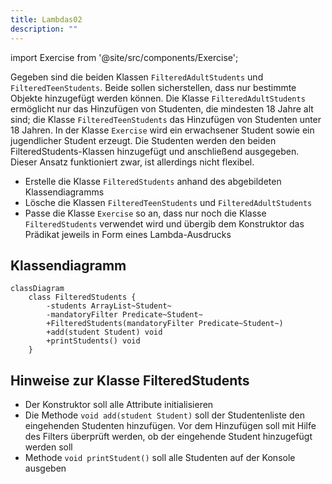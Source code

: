 ```yaml
---
title: Lambdas02
description: ""
---
```


import Exercise from '@site/src/components/Exercise';

Gegeben sind die beiden Klassen `FilteredAdultStudents` und `FilteredTeenStudents`. Beide sollen sicherstellen, dass nur bestimmte Objekte hinzugefügt werden können. Die Klasse `FilteredAdultStudents` ermöglicht nur das Hinzufügen von Studenten, die mindesten 18 Jahre alt sind; die Klasse `FilteredTeenStudents` das Hinzufügen von Studenten unter 18 Jahren. In der Klasse `Exercise` wird ein erwachsener Student sowie ein jugendlicher Student erzeugt. Die Studenten werden den beiden FilteredStudents-Klassen hinzugefügt und anschließend ausgegeben. Dieser Ansatz funktioniert zwar, ist allerdings nicht flexibel.

- Erstelle die Klasse `FilteredStudents` anhand des abgebildeten Klassendiagramms
- Lösche die Klassen `FilteredTeenStudents` und `FilteredAdultStudents`
- Passe die Klasse `Exercise` so an, dass nur noch die Klasse `FilteredStudents` verwendet wird und übergib dem Konstruktor das Prädikat jeweils in Form eines Lambda-Ausdrucks

## Klassendiagramm

```mermaid
classDiagram
    class FilteredStudents {
        -students ArrayList~Student~
        -mandatoryFilter Predicate~Student~
        +FilteredStudents(mandatoryFilter Predicate~Student~)
        +add(student Student) void
        +printStudents() void
    }
```

## Hinweise zur Klasse FilteredStudents

- Der Konstruktor soll alle Attribute initialisieren
- Die Methode `void add(student Student)` soll der Studentenliste den eingehenden Studenten hinzufügen. Vor dem Hinzufügen soll mit Hilfe des Filters überprüft werden, ob der eingehende Student hinzugefügt werden soll
- Methode `void printStudent()` soll alle Studenten auf der Konsole ausgeben

<Exercise pullRequest="68" branchSuffix="lambdas/02" />
